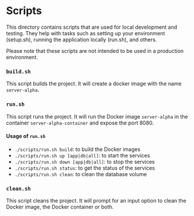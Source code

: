 # Scripts
This directory contains scripts that are used for local development and testing. They help with tasks such as setting up
your environment (setup.sh), running the application locally (run.sh), and others.

Please note that these scripts are not intended to be used in a production environment.

### `build.sh`

This script builds the project. It will create a docker image with the name `server-alpha`.

### `run.sh`

This script runs the project. It will run the Docker image `server-alpha` in the container `server-alpha-container` and expose the port 8080.

#### Usage of `run.sh`
  
- `./scripts/run.sh build`: to build the Docker images
- `./scripts/run.sh up [app|db|all]`: to start the services
- `./scripts/run.sh down [app|db|all]`: to stop the services
- `./scripts/run.sh status`: to get the status of the services
- `./scripts/run.sh clean`: to clean the database volume

### `clean.sh`

This script cleans the project. It will prompt for an input option to clean the Docker image, the Docker container or both.